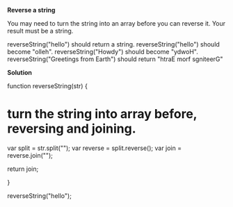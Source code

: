 <strong> Reverse a string </strong>

You may need to turn the string into an array before you can reverse it.
Your result must be a string.

reverseString("hello") should return a string.
reverseString("hello") should become "olleh".
reverseString("Howdy") should become "ydwoH".
reverseString("Greetings from Earth") should return "htraE morf sgniteerG"

<strong> Solution </strong>

function reverseString(str) {

# turn the string into array before, reversing and joining.

  var split = str.split("");
  var reverse = split.reverse();
  var join = reverse.join("");
  
  return join;

}

reverseString("hello");